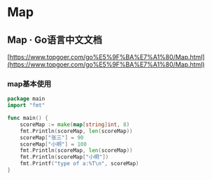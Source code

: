 # Map

## Map · Go语言中文文档

[https://www.topgoer.com/go%E5%9F%BA%E7%A1%80/Map.html](https://www.topgoer.com/go%E5%9F%BA%E7%A1%80/Map.html)

### map基本使用

```go
package main
import "fmt"

func main() {
    scoreMap := make(map[string]int, 8)
    fmt.Println(scoreMap, len(scoreMap))
    scoreMap["张三"] = 90
    scoreMap["小明"] = 100
    fmt.Println(scoreMap, len(scoreMap))
    fmt.Println(scoreMap["小明"])
    fmt.Printf("type of a:%T\n", scoreMap)
}
```

